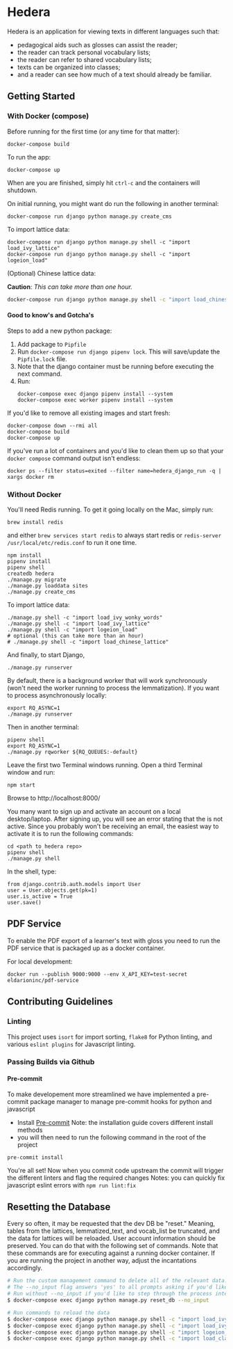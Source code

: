 # Hedera

Hedera is an application for viewing texts in different languages such that:
- pedagogical aids such as glosses can assist the reader;
- the reader can track personal vocabulary lists;
- the reader can refer to shared vocabulary lists;
- texts can be organized into classes;
- and a reader can see how much of a text should already be familiar.

## Getting Started

### With Docker (compose)

Before running for the first time (or any time for that matter):

```
docker-compose build
```

To run the app:

```
docker-compose up
```

When are you are finished, simply hit `ctrl-c` and the containers will shutdown.

On initial running, you might want do run the following in another terminal:

```
docker-compose run django python manage.py create_cms
```

To import lattice data:

```
docker-compose run django python manage.py shell -c "import load_ivy_lattice"
docker-compose run django python manage.py shell -c "import logeion_load"
```

(Optional) Chinese lattice data:

**Caution**: _This can take more than one hour._

```sh
docker-compose run django python manage.py shell -c "import load_chinese_lattice"
```

#### Good to know's and Gotcha's

Steps to add a new python package:

1. Add package to `Pipfile`
2. Run `docker-compose run django pipenv lock`. This will save/update the `Pipfile.lock` file.
3. Note that the django container must be running before executing the next command.
4. Run:
    ```
    docker-compose exec django pipenv install --system
    docker-compose exec worker pipenv install --system
    ```

If you'd like to remove all existing images and start fresh:

```
docker-compose down --rmi all
docker-compose build
docker-compose up
```

If you've run a lot of containers and you'd like to clean them up so that your `docker compose` command output isn't endless:

```
docker ps --filter status=exited --filter name=hedera_django_run -q | xargs docker rm
```

### Without Docker

You'll need Redis running.  To get it going locally on the Mac, simply run:

```
brew install redis
```

and either
`brew services start redis` to always start redis
or `redis-server /usr/local/etc/redis.conf` to run it one time.


```
npm install
pipenv install
pipenv shell
createdb hedera
./manage.py migrate
./manage.py loaddata sites
./manage.py create_cms
```

To import lattice data:

```
./manage.py shell -c "import load_ivy_wonky_words"
./manage.py shell -c "import load_ivy_lattice"
./manage.py shell -c "import logeion_load"
# optional (this can take more than an hour)
# ./manage.py shell -c "import load_chinese_lattice"
```

And finally, to start Django,

```
./manage.py runserver
```

By default, there is a background worker that will work synchronously (won't need the worker running to process the lemmatization).  If you want to process asynchronously locally:

```
export RQ_ASYNC=1
./manage.py runserver
```

Then in another terminal:

```
pipenv shell
export RQ_ASYNC=1
./manage.py rqworker ${RQ_QUEUES:-default}
```

Leave the first two Terminal windows running. Open a third Terminal window and run:

```
npm start
```

Browse to http://localhost:8000/


You many want to sign up and activate an account on a local desktop/laptop. After signing up, you will see an error stating that the is not active. Since you probably won't be receiving an email, the easiest way to activate it is to run the following commands:

```
cd <path to hedera repo>
pipenv shell
./manage.py shell
```

In the shell, type:

```
from django.contrib.auth.models import User
user = User.objects.get(pk=1)
user.is_active = True
user.save()
```


## PDF Service

To enable the PDF export of a learner's text with gloss you need to run the PDF
service that is packaged up as a docker container.

For local development:

```
docker run --publish 9000:9000 --env X_API_KEY=test-secret eldarioninc/pdf-service
```

## Contributing Guidelines

### Linting

This project uses `isort` for import sorting, `flake8` for Python linting, and various `eslint plugins` for Javascript linting.

### Passing Builds via Github

#### Pre-commit

To make developement more streamlined we have implemented a pre-commit package manager to manage pre-commit hooks for python and javascript
- Install [Pre-commit](https://pre-commit.com/)
Note: the installation guide covers different install methods
- you will then need to run the following command in the root of the project
```
pre-commit install
```
You're all set! Now when you commit code upstream the commit will trigger the different linters and flag the required changes
Notes: you can quickly fix javascript eslint errors with `npm run lint:fix`


## Resetting the Database

Every so often, it may be requested that the dev DB be "reset." Meaning, tables from the lattices, lemmatized_text, and vocab_list be truncated, and the data for lattices will be reloaded. User account information should be preserved. You can do that with the following set of commands. Note that these commands are for executing against a running docker container. If you are running the project in another way, adjust the incantations accordingly.

```sh
# Run the custom management command to delete all of the relevant data.
# The --no_input flag answers 'yes' to all prompts asking if you'd like to delete data.
# Run without --no_input if you'd like to step through the process interatctively.
$ docker-compose exec django python manage.py reset_db --no_input

# Run commands to reload the data
$ docker-compose exec django python manage.py shell -c "import load_ivy_wonky_words"
$ docker-compose exec django python manage.py shell -c "import load_ivy_lattice"
$ docker-compose exec django python manage.py shell -c "import logeion_load"
$ docker-compose exec django python manage.py shell -c "import load_clancy_lattice"
```
